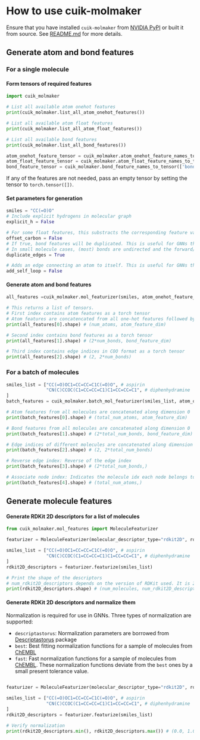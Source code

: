# How to use cuik-molmaker
Ensure that you have installed `cuik-molmaker` from [NVIDIA PyPI](https://pypi.nvidia.com) or built it from source. See [README.md](../README.md) for more details.

## Generate atom and bond features
### For a single molecule
#### Form tensors of required features
```python
import cuik_molmaker

# List all available atom onehot features
print(cuik_molmaker.list_all_atom_onehot_features())

# List all available atom float features
print(cuik_molmaker.list_all_atom_float_features())

# List all available bond features
print(cuik_molmaker.list_all_bond_features())

atom_onehot_feature_tensor = cuik_molmaker.atom_onehot_feature_names_to_tensor(['atomic-number', 'total-degree', 'formal-charge'])
atom_float_feature_tensor = cuik_molmaker.atom_float_feature_names_to_tensor(['mass', 'aromatic'])
bond_feature_tensor = cuik_molmaker.bond_feature_names_to_tensor(['bond-type-onehot', 'conjugated'])
```
If any of the features are not needed, pass an empty tensor by setting the tensor to `torch.tensor([])`.

#### Set parameters for generation
```python
smiles = "CC(=O)O"
# Include explicit hydrogens in molecular graph
explicit_h = False

# For some float features, this substracts the corresponding feature value for carbon atom
offset_carbon = False
# If true, bond features will be duplicated. This is useful for GNNs that use directed edges.
# In small molecule cases, (most) bonds are undirected and the forward/backward edge features are the same.
duplicate_edges = True

# Adds an edge connecting an atom to itself. This is useful for GNNs that use self-loops.
add_self_loop = False
```

#### Generate atom and bond features
```python
all_features =cuik_molmaker.mol_featurizer(smiles, atom_onehot_feature_tensor, atom_float_feature_tensor, bond_feature_tensor, explicit_h, offset_carbon, duplicate_edges, add_self_loop)

# This returns a list of tensors.
# First index contains atom features as a torch tensor
# Atom features are concatencated from all one-hot features followed by all float features
print(all_features[0].shape) # (num_atoms, atom_feature_dim)

# Second index contains bond features as a torch tensor
print(all_features[1].shape) # (2*num_bonds, bond_feature_dim)

# Third index contains edge indices in COO format as a torch tensor
print(all_features[2].shape) # (2, 2*num_bonds)
```

### For a batch of molecules
```python
smiles_list = ["CC(=O)OC1=CC=CC=C1C(=O)O", # aspirin
               "CN(C)CCOC(C1=CC=CC=C1)C1=CC=CC=C1", # diphenhydramine
]
batch_features = cuik_molmaker.batch_mol_featurizer(smiles_list, atom_onehot_feature_tensor, atom_float_feature_tensor, bond_feature_tensor, explicit_h, offset_carbon, duplicate_edges, add_self_loop)

# Atom features from all molecules are concatenated along dimension 0
print(batch_features[0].shape) # (total_num_atoms, atom_feature_dim)

# Bond features from all molecules are concatenated along dimension 0
print(batch_features[1].shape) # (2*total_num_bonds, bond_feature_dim)

# Edge indices of different molecules are concatenated along dimension 1
print(batch_features[2].shape) # (2, 2*total_num_bonds)

# Reverse edge index: Reverse of the edge index
print(batch_features[3].shape) # (2*total_num_bonds,)

# Associate node index: Indicates the molecule idx each node belongs to
print(batch_features[4].shape) # (total_num_atoms,)
```


## Generate molecule features
#### Generate RDKit 2D descriptors for a list of molecules 
```python
from cuik_molmaker.mol_features import MoleculeFeaturizer

featurizer = MoleculeFeaturizer(molecular_descriptor_type="rdkit2D", rdkit2D_normalization_type="fast")

smiles_list = ["CC(=O)OC1=CC=CC=C1C(=O)O", # aspirin
               "CN(C)CCOC(C1=CC=CC=C1)C1=CC=CC=C1", # diphenhydramine
]
rdkit2D_descriptors = featurizer.featurize(smiles_list)

# Print the shape of the descriptors
# num_rdkit2D_descriptors depends on the version of RDKit used. It is 217 for RDKit 2025.03.2
print(rdkit2D_descriptors.shape) # (num_molecules, num_rdkit2D_descriptors)

```

#### Generate RDKit 2D descriptors and normalize them
Normalization is required for use in GNNs. Three types of normalization are supported:
- `descriptastorus`: Normalization parameters are borrowed from [Descriptastorus](https://github.com/bp-kelley/descriptastorus) package
- `best`: Best fitting normalization functions for a sample of molecules from [ChEMBL](https://www.ebi.ac.uk/chembl/)
- `fast`: Fast normalization functions for a sample of molecules from [ChEMBL](https://www.ebi.ac.uk/chembl/). These normalization functions deviate from the `best` ones by a small present tolerance value.
```python

featurizer = MoleculeFeaturizer(molecular_descriptor_type="rdkit2D", rdkit2D_normalization_type="fast")

smiles_list = ["CC(=O)OC1=CC=CC=C1C(=O)O", # aspirin
               "CN(C)CCOC(C1=CC=CC=C1)C1=CC=CC=C1", # diphenhydramine
]
rdkit2D_descriptors = featurizer.featurize(smiles_list)

# Verify normalization
print(rdkit2D_descriptors.min(), rdkit2D_descriptors.max()) # (0.0, 1.0)
```


